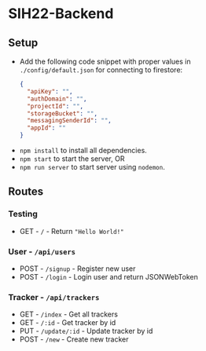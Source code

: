 # SIH22-Backend

## Setup

- Add the following code snippet with proper values in `./config/default.json` for connecting to firestore:
  ```json
  {
    "apiKey": "",
    "authDomain": "",
    "projectId": "",
    "storageBucket": "",
    "messagingSenderId": "",
    "appId": ""
  }
  ```
- `npm install` to install all dependencies.
- `npm start` to start the server, OR
- `npm run server` to start server using `nodemon`.

## Routes

### Testing

- GET - `/` - Return `"Hello World!"`

### User - `/api/users`

- POST - `/signup` - Register new user
- POST - `/login` - Login user and return JSONWebToken

### Tracker - `/api/trackers`

- GET - `/index` - Get all trackers
- GET - `/:id` - Get tracker by id
- PUT - `/update/:id` - Update tracker by id
- POST - `/new` - Create new tracker
